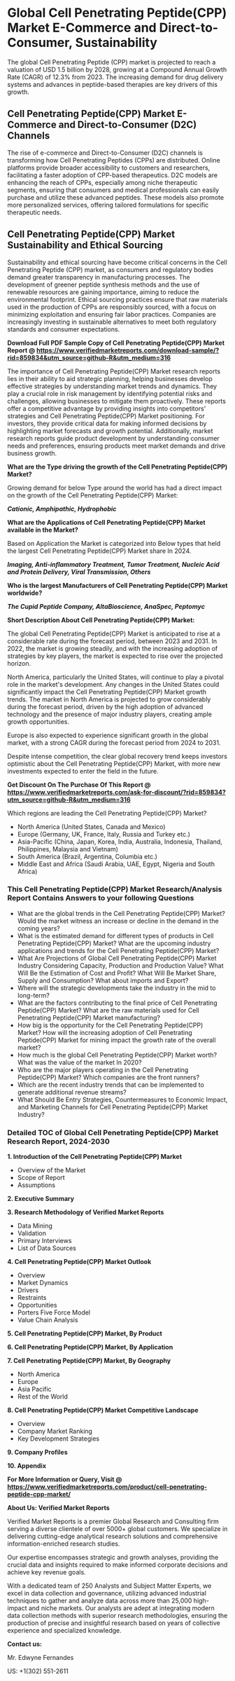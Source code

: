 <h1>Global Cell Penetrating Peptide(CPP) Market E-Commerce and Direct-to-Consumer, Sustainability</h1><p class=""><p>The global Cell Penetrating Peptide (CPP) market is projected to reach a valuation of USD 1.5 billion by 2028, growing at a Compound Annual Growth Rate (CAGR) of 12.3% from 2023. The increasing demand for drug delivery systems and advances in peptide-based therapies are key drivers of this growth.</p><h2>Cell Penetrating Peptide(CPP) Market E-Commerce and Direct-to-Consumer (D2C) Channels</h2><p>The rise of e-commerce and Direct-to-Consumer (D2C) channels is transforming how Cell Penetrating Peptides (CPPs) are distributed. Online platforms provide broader accessibility to customers and researchers, facilitating a faster adoption of CPP-based therapeutics. D2C models are enhancing the reach of CPPs, especially among niche therapeutic segments, ensuring that consumers and medical professionals can easily purchase and utilize these advanced peptides. These models also promote more personalized services, offering tailored formulations for specific therapeutic needs.</p><h2>Cell Penetrating Peptide(CPP) Market Sustainability and Ethical Sourcing</h2><p>Sustainability and ethical sourcing have become critical concerns in the Cell Penetrating Peptide (CPP) market, as consumers and regulatory bodies demand greater transparency in manufacturing processes. The development of greener peptide synthesis methods and the use of renewable resources are gaining importance, aiming to reduce the environmental footprint. Ethical sourcing practices ensure that raw materials used in the production of CPPs are responsibly sourced, with a focus on minimizing exploitation and ensuring fair labor practices. Companies are increasingly investing in sustainable alternatives to meet both regulatory standards and consumer expectations.</p></p><p class=""><strong>Download Full PDF Sample Copy of Cell Penetrating Peptide(CPP) Market Report @ <a href="https://www.verifiedmarketreports.com/download-sample/?rid=859834&utm_source=github-R&utm_medium=316" target="_blank">https://www.verifiedmarketreports.com/download-sample/?rid=859834&utm_source=github-R&utm_medium=316</a></strong></p><p>The importance of&nbsp;Cell Penetrating Peptide(CPP) Market research reports lies in their ability to aid strategic planning, helping businesses develop effective strategies by understanding market trends and dynamics. They play a crucial role in risk management by identifying potential risks and challenges, allowing businesses to mitigate them proactively. These reports offer a competitive advantage by providing insights into competitors' strategies and Cell Penetrating Peptide(CPP) Market positioning. For investors, they provide critical data for making informed decisions by highlighting market forecasts and growth potential. Additionally, market research reports guide product development by understanding consumer needs and preferences, ensuring products meet market demands and drive business growth.</p><p><strong>What are the&nbsp;Type driving the growth of the Cell Penetrating Peptide(CPP) Market?</strong></p><p id="" class="">Growing demand for below Type around the world has had a direct impact on the growth of the Cell Penetrating Peptide(CPP) Market:</p><p class=""><em><strong>Cationic, Amphipathic, Hydrophobic</strong></em></p><p class=""><strong>What are the&nbsp;Applications&nbsp;of Cell Penetrating Peptide(CPP) Market available in the Market?</strong></p><p id="" class="">Based on Application the Market is categorized into Below types that held the largest Cell Penetrating Peptide(CPP) Market share In 2024.</p><p class=""><em><strong>Imaging, Anti-inflammatory Treatment, Tumor Treatment, Nucleic Acid and Protein Delivery, Viral Transmission, Others</strong></em></p><p class=""><strong>Who is the largest Manufacturers of Cell Penetrating Peptide(CPP) Market worldwide?</strong></p><p><em><strong>The Cupid Peptide Company, AltaBioscience, AnaSpec, Peptomyc</strong></em></p><p id="" class=""><strong>Short Description About Cell Penetrating Peptide(CPP) Market:</strong></p><p>The global Cell Penetrating Peptide(CPP) Market is anticipated to rise at a considerable rate during the forecast period, between 2023 and 2031. In 2022, the market is growing steadily, and with the increasing adoption of strategies by key players, the market is expected to rise over the projected horizon.</p><p>North America, particularly the United States, will continue to play a pivotal role in the market's development. Any changes in the United States could significantly impact the Cell Penetrating Peptide(CPP) Market growth trends. The market in North America is projected to grow considerably during the forecast period, driven by the high adoption of advanced technology and the presence of major industry players, creating ample growth opportunities.</p><p>Europe is also expected to experience significant growth in the global market, with a strong CAGR during the forecast period from 2024 to 2031.</p><p>Despite intense competition, the clear global recovery trend keeps investors optimistic about the Cell Penetrating Peptide(CPP) Market, with more new investments expected to enter the field in the future.</p><p id="" class=""><strong>Get Discount On The Purchase Of This Report @ <a href="https://www.verifiedmarketreports.com/ask-for-discount/?rid=859834?utm_source=github-R&utm_medium=316" target="_blank">https://www.verifiedmarketreports.com/ask-for-discount/?rid=859834?utm_source=github-R&utm_medium=316</a></strong></p><p class="">Which regions are leading the Cell Penetrating Peptide(CPP) Market?</p><ul><li>North America (United States, Canada and Mexico)</li><li>Europe (Germany, UK, France, Italy, Russia and Turkey etc.)</li><li>Asia-Pacific (China, Japan, Korea, India, Australia, Indonesia, Thailand, Philippines, Malaysia and Vietnam)</li><li>South America (Brazil, Argentina, Columbia etc.)</li><li>Middle East and Africa (Saudi Arabia, UAE, Egypt, Nigeria and South Africa)</li></ul><h3 id="" class="">This Cell Penetrating Peptide(CPP) Market Research/Analysis Report Contains Answers to your following Questions</h3><ul><li>What are the global trends in the Cell Penetrating Peptide(CPP) Market? Would the market witness an increase or decline in the demand in the coming years?</li><li>What is the estimated demand for different types of products in Cell Penetrating Peptide(CPP) Market? What are the upcoming industry applications and trends for the Cell Penetrating Peptide(CPP) Market?</li><li>What Are Projections of Global Cell Penetrating Peptide(CPP) Market Industry Considering Capacity, Production and Production Value? What Will Be the Estimation of Cost and Profit? What Will Be Market Share, Supply and Consumption? What about imports and Export?</li><li>Where will the strategic developments take the industry in the mid to long-term?</li><li>What are the factors contributing to the final price of Cell Penetrating Peptide(CPP) Market? What are the raw materials used for Cell Penetrating Peptide(CPP) Market manufacturing?</li><li>How big is the opportunity for the Cell Penetrating Peptide(CPP) Market? How will the increasing adoption of Cell Penetrating Peptide(CPP) Market for mining impact the growth rate of the overall market?</li><li>How much is the global Cell Penetrating Peptide(CPP) Market worth? What was the value of the market In 2020?</li><li>Who are the major players operating in the Cell Penetrating Peptide(CPP) Market? Which companies are the front runners?</li><li>Which are the recent industry trends that can be implemented to generate additional revenue streams?</li><li>What Should Be Entry Strategies, Countermeasures to Economic Impact, and Marketing Channels for Cell Penetrating Peptide(CPP) Market Industry?</li></ul><h3 id="" class="">Detailed TOC of Global Cell Penetrating Peptide(CPP) Market Research Report, 2024-2030</h3><p id="" class=""><strong>1. Introduction of the Cell Penetrating Peptide(CPP) Market</strong></p><ul><li>Overview of the Market</li><li>Scope of Report</li><li>Assumptions</li></ul><p id="" class=""><strong>2. Executive Summary</strong></p><p id="" class=""><strong>3. Research Methodology of Verified Market Reports</strong></p><ul><li>Data Mining</li><li>Validation</li><li>Primary Interviews</li><li>List of Data Sources</li></ul><p id="" class=""><strong>4. Cell Penetrating Peptide(CPP) Market Outlook</strong></p><ul><li>Overview</li><li>Market Dynamics</li><li>Drivers</li><li>Restraints</li><li>Opportunities</li><li>Porters Five Force Model</li><li>Value Chain Analysis</li></ul><p id="" class=""><strong>5. Cell Penetrating Peptide(CPP) Market, By Product</strong></p><p id="" class=""><strong>6. Cell Penetrating Peptide(CPP) Market, By Application</strong></p><p id="" class=""><strong>7. Cell Penetrating Peptide(CPP) Market, By Geography</strong></p><ul><li>North America</li><li>Europe</li><li>Asia Pacific</li><li>Rest of the World</li></ul><p id="" class=""><strong>8. Cell Penetrating Peptide(CPP) Market Competitive Landscape</strong></p><ul><li>Overview</li><li>Company Market Ranking</li><li>Key Development Strategies</li></ul><p id="" class=""><strong>9. Company Profiles</strong></p><p id="" class=""><strong>10. Appendix</strong></p><p id="" class=""><strong>For More Information or Query, Visit @ <a href="https://www.verifiedmarketreports.com/product/cell-penetrating-peptide-cpp-market/" target="_blank">https://www.verifiedmarketreports.com/product/cell-penetrating-peptide-cpp-market/</a></strong></p><p id="" class=""><strong>About Us: Verified Market Reports</strong></p><p id="" class="">Verified Market Reports is a premier Global Research and Consulting firm serving a diverse clientele of over 5000+ global customers. We specialize in delivering cutting-edge analytical research solutions and comprehensive information-enriched research studies.</p><p id="" class="">Our expertise encompasses strategic and growth analyses, providing the crucial data and insights required to make informed corporate decisions and achieve key revenue goals.</p><p id="" class="">With a dedicated team of 250 Analysts and Subject Matter Experts, we excel in data collection and governance, utilizing advanced industrial techniques to gather and analyze data across more than 25,000 high-impact and niche markets. Our analysts are adept at integrating modern data collection methods with superior research methodologies, ensuring the production of precise and insightful research based on years of collective experience and specialized knowledge.</p><p id="" class=""><strong>Contact us:</strong></p><p id="" class="">Mr. Edwyne Fernandes</p><p id="" class="">US: +1(302) 551-2611</p>
